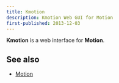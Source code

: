 ```yaml
---
title: Kmotion
description: Kmotion Web GUI for Motion
first-published: 2013-12-03
---
```


**Kmotion** is a web interface for **Motion**.

See also
--------

*   [Motion](/posts/motion/)
